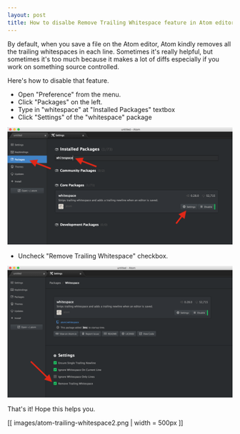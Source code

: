 ```yaml
---
layout: post
title: How to disalbe Remove Trailing Whitespace feature in Atom editor
---
```


By default, when you save a file on the Atom editor,
Atom kindly removes all the trailing whitespaces in each line.
Sometimes it's really helpful,
but sometimes it's too much because it makes a lot of diffs
especially if you work on something source controlled.


Here's how to disable that feature.

- Open "Preference" from the menu.
- Click "Packages" on the left.
- Type in "whitespace" at "Installed Packages" textbox
- Click "Settings" of the "whitespace" package

![screenshot1](images/atom-trailing-whitespace1.png)


- Uncheck "Remove Trailing Whitespace" checkbox.

![screenshot2](images/atom-trailing-whitespace2.png)


That's it! Hope this helps you.


[[ images/atom-trailing-whitespace2.png | width = 500px ]]
